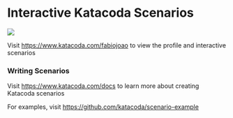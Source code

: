 # Interactive Katacoda Scenarios

[![](http://shields.katacoda.com/katacoda/fabiojoao/count.svg)](https://www.katacoda.com/fabiojoao "Get your profile on Katacoda.com")

Visit https://www.katacoda.com/fabiojoao to view the profile and interactive scenarios

### Writing Scenarios
Visit https://www.katacoda.com/docs to learn more about creating Katacoda scenarios

For examples, visit https://github.com/katacoda/scenario-example
